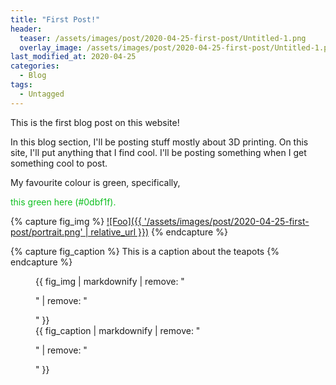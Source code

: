 ```yaml
---
title: "First Post!"
header:
  teaser: /assets/images/post/2020-04-25-first-post/Untitled-1.png
  overlay_image: /assets/images/post/2020-04-25-first-post/Untitled-1.png
last_modified_at: 2020-04-25
categories:
  - Blog
tags:
  - Untagged
---
```


This is the first blog post on this website!

In this blog section,  I'll be posting stuff mostly about 3D printing. On this site, I'll put anything that I find cool. I'll be posting something when I get something cool to post.

My favourite colour is green, specifically, 

<p style="color:#0dbf1f">this green here (#0dbf1f).</p>

{% capture fig_img %}
[![Foo]({{ '/assets/images/post/2020-04-25-first-post/portrait.png' | relative_url }})](https://jacobtian.com/asdasdasd/)
{% endcapture %}

{% capture fig_caption %}
This is a caption about the teapots
{% endcapture %}

<figure>
  {{ fig_img | markdownify | remove: "<p>" | remove: "</p>" }}
  <figcaption>{{ fig_caption | markdownify | remove: "<p>" | remove: "</p>" }}</figcaption>
</figure>